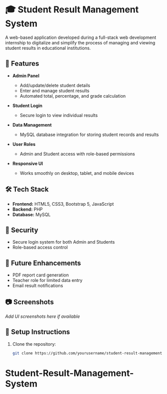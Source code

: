 # 🎓 Student Result Management System

A web-based application developed during a full-stack web development internship to digitalize and simplify the process of managing and viewing student results in educational institutions.

## 🚀 Features

- **Admin Panel**  
  - Add/update/delete student details  
  - Enter and manage student results  
  - Automated total, percentage, and grade calculation  

- **Student Login**  
  - Secure login to view individual results  

- **Data Management**  
  - MySQL database integration for storing student records and results  

- **User Roles**  
  - Admin and Student access with role-based permissions  

- **Responsive UI**  
  - Works smoothly on desktop, tablet, and mobile devices  

## 🛠️ Tech Stack

- **Frontend:** HTML5, CSS3, Bootstrap 5, JavaScript  
- **Backend:** PHP  
- **Database:** MySQL  

## 🔐 Security

- Secure login system for both Admin and Students  
- Role-based access control  

## 📄 Future Enhancements

- PDF report card generation  
- Teacher role for limited data entry  
- Email result notifications  

## 📷 Screenshots

_Add UI screenshots here if available_

## 📁 Setup Instructions

1. Clone the repository:
   ```bash
   git clone https://github.com/yourusername/student-result-management.git
# Student-Result-Management-System
